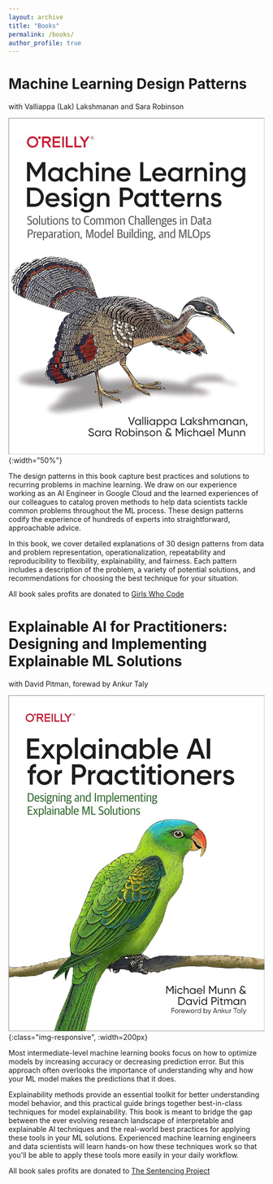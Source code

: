 ```yaml
---
layout: archive
title: "Books"
permalink: /books/
author_profile: true
---
```



# Machine Learning Design Patterns

with Valliappa (Lak) Lakshmanan and Sara Robinson

![xai_for_practitioners](/images/mldp.jpg){:width="50%"}


The design patterns in this book capture best practices and solutions to recurring problems in machine learning. We draw on our experience working as an AI Engineer in Google Cloud and the learned experiences of our colleagues to catalog proven methods to help data scientists tackle common problems throughout the ML process. These design patterns codify the experience of hundreds of experts into straightforward, approachable advice.

In this book, we cover detailed explanations of 30 design patterns from data and problem representation, operationalization, repeatability and  reproducibility to flexibility, explainability, and fairness. Each pattern includes a description of the problem, a variety of potential solutions, and recommendations for choosing the best technique for your situation.

All book sales profits are donated to [Girls Who Code](https://girlswhocode.com/)

# Explainable AI for Practitioners: Designing and Implementing Explainable ML Solutions

with David Pitman, forewad by Ankur Taly

![mldp](/images/xai_for_practitioners.jpg){:class="img-responsive", :width=200px}

Most intermediate-level machine learning books focus on how to optimize models by increasing accuracy or decreasing prediction error. But this approach often overlooks the importance of understanding why and how your ML model makes the predictions that it does. 

Explainability methods provide an essential toolkit for better understanding model behavior, and this practical guide brings together best-in-class techniques for model explainability. This book is meant to bridge the gap between the ever evolving research landscape of interpretable and explainable AI techniques and the real-world best practices for applying these tools in your ML solutions. Experienced machine learning engineers and data scientists will learn hands-on how these techniques work so that you'll be able to apply these tools more easily in your daily workflow. 

All book sales profits are donated to [The Sentencing Project](https://www.sentencingproject.org/)
